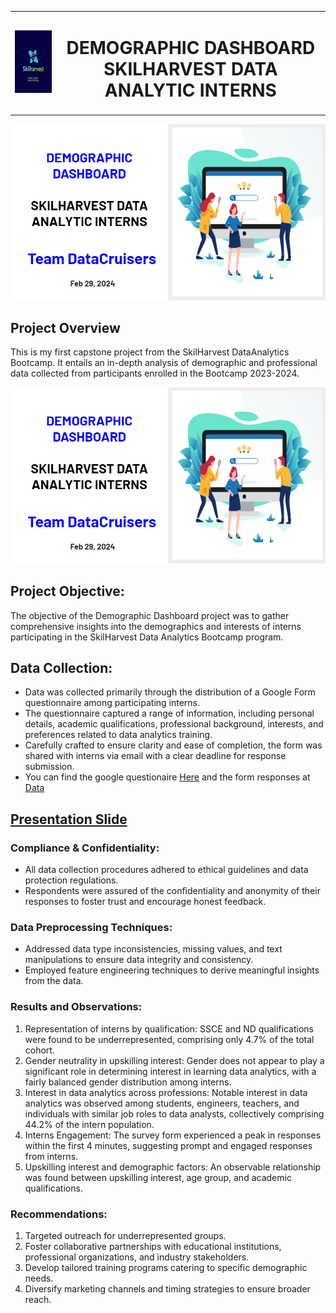 <div align="center">
  <table style="margin-left:auto; margin-right:auto; border-collapse: collapse">
    <tr>
      <td align="left" style="border: none">
        <img src="images/SHLogo.jpg" alt="Image Description" width="100" height="100">
      </td>
      <td align="center" style="border: none">
        <h1>DEMOGRAPHIC DASHBOARD<br>SKILHARVEST DATA ANALYTIC INTERNS                                                                                                                                                                              </h1>
      </td>
    </tr>
  </table>
</div>

<div align="center">
  <img src="images/intro.PNG">
</div>

## Project Overview
This is my first capstone project from the SkilHarvest DataAnalytics Bootcamp. It entails an in-depth analysis of demographic and professional data collected from participants enrolled in the Bootcamp 2023-2024.

<div align="center">
  <img src="images/intro.PNG">
</div>

## Project Objective:
The objective of the Demographic Dashboard project was to gather comprehensive insights into the demographics and interests of interns participating in the SkilHarvest Data Analytics Bootcamp program.

## Data Collection:
- Data was collected primarily through the distribution of a Google Form questionnaire among participating interns.
- The questionnaire captured a range of information, including personal details, academic qualifications, professional background, interests, and preferences related to data analytics training.
- Carefully crafted to ensure clarity and ease of completion, the form was shared with interns via email with a clear deadline for response submission.
- You can find the google questionaire [Here](https://bit.ly/SkilHarvestClassData) and the form responses at [Data](https://docs.google.com/spreadsheets/d/1j683Iej1rexP0ZklCt4CQSEjTZpUGAfhIirowQNtk80/edit?resourcekey#gid=120058417)

[Presentation Slide](https://docs.google.com/presentation/d/1hi_Z7c0v6xgI5BJ28VIZEHYDwbsxOoARtKH0aU4lLuE/edit#slide=id.g2bde3e191d5_2_1519)
- 

### Compliance & Confidentiality:
- All data collection procedures adhered to ethical guidelines and data protection regulations.
- Respondents were assured of the confidentiality and anonymity of their responses to foster trust and encourage honest feedback.

### Data Preprocessing Techniques:
- Addressed data type inconsistencies, missing values, and text manipulations to ensure data integrity and consistency.
- Employed feature engineering techniques to derive meaningful insights from the data.

### Results and Observations:
1. Representation of interns by qualification: SSCE and ND qualifications were found to be underrepresented, comprising only 4.7% of the total cohort.
2. Gender neutrality in upskilling interest: Gender does not appear to play a significant role in determining interest in learning data analytics, with a fairly balanced gender distribution among interns.
3. Interest in data analytics across professions: Notable interest in data analytics was observed among students, engineers, teachers, and individuals with similar job roles to data analysts, collectively comprising 44.2% of the intern population.
4. Interns Engagement: The survey form experienced a peak in responses within the first 4 minutes, suggesting prompt and engaged responses from interns.
5. Upskilling interest and demographic factors: An observable relationship was found between upskilling interest, age group, and academic qualifications.

### Recommendations:
1. Targeted outreach for underrepresented groups.
2. Foster collaborative partnerships with educational institutions, professional organizations, and industry stakeholders.
3. Develop tailored training programs catering to specific demographic needs.
4. Diversify marketing channels and timing strategies to ensure broader reach.

